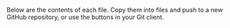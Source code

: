 Below are the contents of each file. Copy them into files and push to a new GitHub repository, or use the buttons in your Git client.
